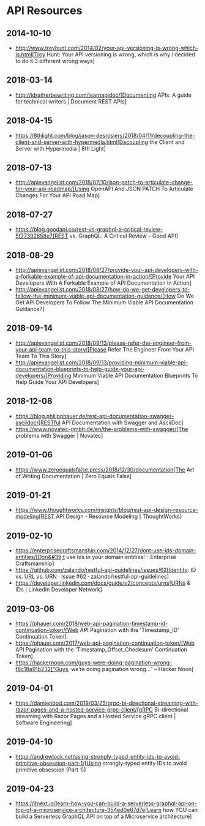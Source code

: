 # API Resources

## 2014-10-10

* http://www.troyhunt.com/2014/02/your-api-versioning-is-wrong-which-is.html[Troy Hunt: Your API versioning is wrong, which is why I decided to do it 3 different wrong ways]

## 2018-03-14

* http://idratherbewriting.com/learnapidoc/[Documenting APIs: A guide for technical writers | Document REST APIs]

## 2018-04-15

* https://8thlight.com/blog/jason-desrosiers/2018/04/11/decoupling-the-client-and-server-with-hypermedia.html[Decoupling the Client and Server with Hypermedia | 8th Light]

## 2018-07-13

* http://apievangelist.com/2018/07/10/json-patch-to-articulate-change-for-your-api-roadmap/[Using OpenAPI And JSON PATCH To Articulate Changes For Your API Road Map]

## 2018-07-27

* https://blog.goodapi.co/rest-vs-graphql-a-critical-review-5f77392658e7[REST vs. GraphQL: A Critical Review – Good API]

## 2018-08-29

* http://apievangelist.com/2018/08/27/provide-your-api-developers-with-a-forkable-example-of-api-documentation-in-action/[Provide Your API Developers With A Forkable Example of API Documentation In Action]
* http://apievangelist.com/2018/08/27/how-do-we-get-developers-to-follow-the-minimum-viable-api-documentation-guidance/[How Do We Get API Developers To Follow The Minimum Viable API Documentation Guidance?]

## 2018-09-14

* http://apievangelist.com/2018/09/13/please-refer-the-engineer-from-your-api-team-to-this-story/[Please Refer The Engineer From Your API Team To This Story]
* http://apievangelist.com/2018/09/13/providing-minimum-viable-api-documentation-blueprints-to-help-guide-your-api-developers/[Providing Minimum Viable API Documentation Blueprints To Help Guide Your API Developers]

## 2018-12-08

* https://blog.philipphauer.de/rest-api-documentation-swagger-asciidoc/[RESTful API Documentation with Swagger and AsciiDoc]
* https://www.novatec-gmbh.de/en/the-problems-with-swagger/[The problems with Swagger | Novatec]

## 2019-01-06

* https://www.zeroequalsfalse.press/2018/12/30/documentation[The Art of Writing Documentation | Zero Equals False]

## 2019-01-21

* https://www.thoughtworks.com/insights/blog/rest-api-design-resource-modeling[REST API Design - Resource Modeling | ThoughtWorks]

## 2019-02-10

* https://enterprisecraftsmanship.com/2014/12/27/dont-use-ids-domain-entities/[Don&#39;t use Ids in your domain entities! - Enterprise Craftsmanship]
* https://github.com/zalando/restful-api-guidelines/issues/62[Identity: ID vs. URL vs. URN · Issue #62 · zalando/restful-api-guidelines]
* https://developer.linkedin.com/docs/guide/v2/concepts/urns[URNs &amp; IDs | LinkedIn Developer Network]

## 2019-03-06

* https://phauer.com/2018/web-api-pagination-timestamp-id-continuation-token/[Web API Pagination with the &#39;Timestamp_ID&#39; Continuation Token]
* https://phauer.com/2017/web-api-pagination-continuation-token/[Web API Pagination with the &#39;Timestamp_Offset_Checksum&#39; Continuation Token]
* https://hackernoon.com/guys-were-doing-pagination-wrong-f6c18a91b232[“Guys, we’re doing pagination wrong…” – Hacker Noon]

## 2019-04-01

* https://damienbod.com/2019/03/25/grpc-bi-directional-streaming-with-razor-pages-and-a-hosted-service-grpc-client/[gRPC Bi-directional streaming with Razor Pages and a Hosted Service gRPC client | Software Engineering]

## 2019-04-10

* https://andrewlock.net/using-strongly-typed-entity-ids-to-avoid-primitive-obsession-part-1/[Using strongly-typed entity IDs to avoid primitive obsession (Part 1)]

## 2019-04-23

* https://itnext.io/learn-how-you-can-build-a-serverless-graphql-api-on-top-of-a-microservice-architecture-354ed0e67d7e[Learn how YOU can build a Serverless GraphQL API on top of a Microservice architecture]
